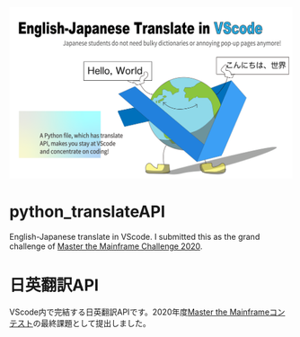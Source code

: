 ![コンセプト画像](GrandChallenge.png)

# python_translateAPI
English-Japanese translate in VScode. I submitted this as the grand challenge of [Master the Mainframe Challenge 2020](https://www.ibm.com/it-infrastructure/z/education/master-the-mainframe).


# 日英翻訳API
VScode内で完結する日英翻訳APIです。2020年度[Master the Mainframeコンテスト](https://www.ibm.com/it-infrastructure/z/education/master-the-mainframe)の最終課題として提出しました。
